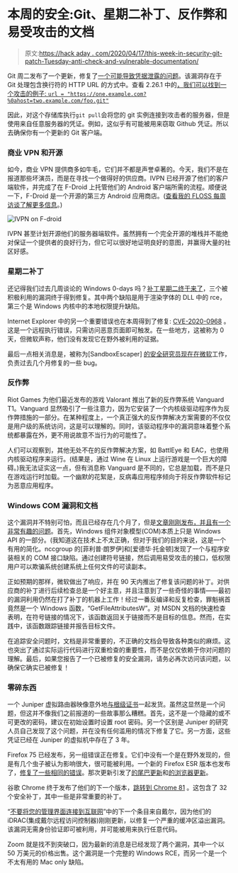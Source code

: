 # 本周的安全:Git、星期二补丁、反作弊和易受攻击的文档

> 原文:[https://hack aday . com/2020/04/17/this-week-in-security-git-patch-Tuesday-anti-check-and-vulnerable-documentation/](https://hackaday.com/2020/04/17/this-week-in-security-git-patch-tuesday-anti-cheat-and-vulnerable-documentation/)

Git 周二发布了一个更新，修复了[一个可能导致凭据泄露的问题](https://www.phoronix.com/scan.php?page=news_item&px=Git-Newline-Leak-Vulnerability)。该漏洞存在于 Git 处理包含换行符的 HTTP URL 的方式中。查看 2.26.1 中的[，我们可以找到一个攻击的例子:
`url = "https://one.example.com?%0ahost=two.example.com/foo.git"`](https://github.com/gitster/git/commit/de49261b050d9cd8ec73842356077bc5b606640f)

因此，对这个存储库执行`git pull`会将您的 git 实例连接到攻击者的服务器，但是使用来自任意服务器的凭证。例如，这似乎有可能被用来窃取 Github 凭证。所以去确保你有一个更新的 Git 客户端。

### 商业 VPN 和开源

如今，商业 VPN 提供商多如牛毛，它们并不都是声誉卓著的。今天，我们不是在报道那些坏演员，而是在寻找一个做得好的供应商。IVPN 已经开源了他们的客户端软件，并完成了在 F-Droid 上托管他们的 Android 客户端所需的流程。顺便说一下，F-Droid 是一个开源的第三方 Android 应用商店。([查看我的 FLOSS 每周访谈了解更多信息](https://twit.tv/shows/floss-weekly/episodes/572)。)

![IVPN on F-droid](../Images/7b45751919a9fc7d05d7658eb245a4d8.png)

IVPN 甚至计划开源他们的服务器端软件。虽然拥有一个完全开源的堆栈并不能绝对保证一个提供者的良好行为，但它可以很好地证明良好的意图，并赢得大量的社区好感。

### 星期二补丁

还记得我们过去几周谈论的 Windows 0-days 吗？[补丁星期二终于来了](https://arstechnica.com/information-technology/2020/04/4-windows-0days-under-active-exploit-get-fixes-in-this-months-update-tuesday/)，三个被积极利用的漏洞终于得到修复。其中两个缺陷是用于渲染字体的 DLL 中的 rce，第三个是 Windows 内核中的本地权限提升缺陷。

Internet Explorer 中的另一个重要错误也在本周得到了修复: [CVE-2020-0968](https://portal.msrc.microsoft.com/en-US/security-guidance/advisory/CVE-2020-0968) 。这是一个远程执行错误，只需访问恶意页面即可触发。在一些地方，这被称为 0 天，但微软声称，他们没有发现它在野外被利用的证据。

最后一点相关消息是，被称为[SandboxEscaper] [的安全研究员现在在微软](https://krebsonsecurity.com/2020/04/microsoft-patch-tuesday-april-2020-edition/)工作，负责过去几个月修复的一些 bug。

### 反作弊

Riot Games 为他们最近发布的游戏 Valorant 推出了新的反作弊系统 Vanguard T1。Vanguard 显然吸引了一些注意力，因为它安装了一个内核级驱动程序作为反作弊措施的一部分。在某种程度上，一个真正强大的反作弊解决方案需要的不仅仅是用户级的系统访问，这是可以理解的。同时，该驱动程序中的漏洞意味着整个系统都暴露在外，更不用说故意不当行为的可能性了。

人们可以观察到，其他无处不在的反作弊解决方案，如 BattlEye 和 EAC，也使用内核驱动程序来运行。(结果是，通过 Wine 在 Linux 上运行游戏是一个巨大的障碍。)我无法证实这一点，但有消息称 Vanguard 是不同的，它总是加载，而不是只在游戏运行时加载。一个幽默的花絮是，反病毒应用程序倾向于将反作弊软件标记为恶意应用程序。

### Windows COM 漏洞和文档

这个漏洞并不特别可怕，而且已经存在几个月了，但是[文章刚刚发布，并且有一个非常有趣的问题](https://research.nccgroup.com/2020/04/15/cve-2019-1381-and-cve-2020-0859-how-misleading-documentation-led-to-a-broken-patch-for-a-windows-arbitrary-file-disclosure-vulnerability/)。首先，Windows 组件对象模型(COM)本质上只是 Windows API 的一部分。(我知道这在技术上不太正确，但对于我们的目的来说，这是一个有用的简化。nccgroup 的[菲利普·朗罗伊]和[爱德华·托金顿]发现了一个与程序安装相关的 COM 接口缺陷。通过创建符号链接，然后调用易受攻击的接口，低权限用户可以欺骗系统创建系统上任何文件的可读副本。

正如预期的那样，微软做出了响应，并在 90 天内推出了修复该问题的补丁。对供应商的补丁进行后续检查总是一个好主意，并且注意到了一些奇怪的事情——最初的漏洞利用仍然在打了补丁的机器上工作！经过一番反编译和反复检查，罪魁祸首竟然是一个 Windows 函数，“GetFileAttributesW”。对 MSDN 文档的快速检查表明，在符号链接的情况下，该函数返回关于链接而不是目标的信息。然而，在实践中，该函数跟踪链接并报告目标文件。

在追踪安全问题时，文档是非常重要的，不正确的文档会导致各种类似的麻烦。这也突出了通过实际运行代码进行双重检查的重要性，而不是仅仅依赖于你对问题的理解。最后，如果您报告了一个已被修复的安全漏洞，请务必再次访问该问题，以确保它确实已被修复！

### 零碎东西

一个 Juniper 虚拟路由器映像意外地[与根级证书](https://kb.juniper.net/InfoCenter/index?page=content&id=JSA10998)一起发货。虽然这显然是一个问题，但这并不像我们之前报道的一些故事那么糟糕。首先，这不是一个隐藏的或不可更改的密码，建议在初始设置时设置 root 密码。另一个区别是 Juniper 的研究人员自己发现了这个问题，并在没有任何滥用的情况下修复了它。另一方面，这些凭证已经在 Juniper 的虚拟机中存在了 3 年。

Firefox 75 已经发布，另一组错误正在修复。它们中没有一个是在野外发现的，但是有几个虫子被认为影响很大，很可能被利用。一个新的 Firefox ESR 版本也发布了，[修复了一些相同的错误](https://www.mozilla.org/en-US/security/advisories/mfsa2020-13/)。那次更新引发了[的尾巴更新](https://tails.boum.org/news/version_4.5/)和[的浏览器更新](https://blog.torproject.org/new-release-tor-browser-909)。

谷歌 Chrome 终于发布了他们的下一个版本，[跳转到 Chrome 81](https://chromereleases.googleblog.com/2020/04/stable-channel-update-for-desktop_7.html) 。这包含了 32 个安全补丁，其中一些是非常重要的补丁。

“[不要将您的管理界面连接到互联网](https://www.dell.com/support/article/en-us/sln320717/dsa-2020-063-idrac-buffer-overflow-vulnerability?lang=en)”中的下一个条目来自戴尔，因为他们的 iDRAC(集成戴尔远程访问控制器)刚刚更新，以修复一个严重的缓冲区溢出漏洞。该漏洞无需身份验证即可被利用，并可能被用来执行任意代码。

Zoom 就是找不到突破口，因为最新的消息是已经发现了两个漏洞，其中一个以 50 万美元的价格出售。这个漏洞是一个完整的 Windows RCE，而另一个是一个不太有用的 Mac only 缺陷。
